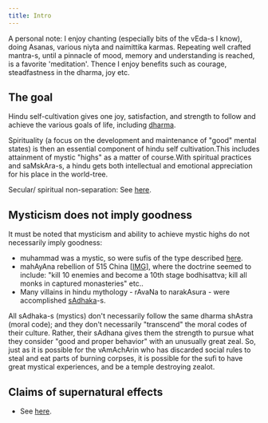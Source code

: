 ```yaml
---
title: Intro
---
```

  

A personal note: I enjoy chanting (especially bits of the vEda-s I know), doing Asanas, various niyta and naimittika karmas. Repeating well crafted mantra-s, until a pinnacle of mood, memory and understanding is reached, is a favorite 'meditation'. Thence I enjoy benefits such as courage, steadfastness in the dharma, joy etc.

  

## The goal

Hindu self-cultivation gives one joy, satisfaction, and strength to follow and achieve the various goals of life, including [dharma](../social-cultivation/dharma.md).

  

Spirituality (a focus on the development and maintenance of "good" mental states) is then an essential component of hindu self cultivation.This includes attainment of mystic "highs" as a matter of course.With spiritual practices and saMskAra-s, a hindu gets both intellectual and emotional appreciation for his place in the world-tree.

  

Secular/ spiritual non-separation: See [here](../rivals/iyi/secularism.md).

## Mysticism does not imply goodness

It must be noted that mysticism and ability to achieve mystic highs do not necessarily imply goodness:

- muhammad was a mystic, so were sufis of the type described [here](http://www.chakranews.com/beauty-and-the-beast-of-sufism/2454). 
- mahAyAna rebellion of 515 China \[[IMG](https://i.imgur.com/Ps9LX8J.png)\], where the doctrine seemed to include: "kill 10 enemies and become a 10th stage bodhisattva; kill all monks in captured monasteries" etc..
- Many villains in hindu mythology - rAvaNa to narakAsura - were accomplished [sAdhaka](http://en.wikipedia.org/wiki/Sadhaka)-s.

All sAdhaka-s (mystics) don't necessarily follow the same dharma shAstra (moral code); and they don't necessarily "transcend" the moral codes of their culture. Rather, their sAdhana gives them the strength to pursue what they consider "good and proper behavior" with an unusually great zeal. So, just as it is possible for the vAmAchArin who has discarded social rules to steal and eat parts of burning corpses, it is possible for the sufi to have great mystical experiences, and be a temple destroying zealot.

## Claims of supernatural effects

- See [here](../tattvam/science-magic.md).